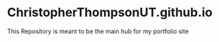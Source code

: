 # ChristopherThompsonUT.github.io

This Repository is meant to be the main hub for my portfolio site
